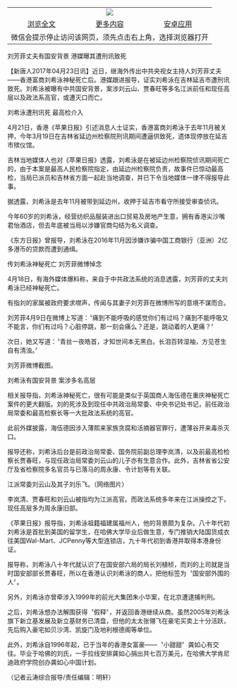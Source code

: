 

<table>
  <tr>
    <td align="center" colspan="3">
      <a href="https://github.com/ogate/ogate/blob/master/README.md"><img src="https://cloud.githubusercontent.com/assets/11880933/13434984/f430fae2-e012-11e5-814f-c2df1e82b247.jpg"/></a>
    </td>
  </tr>
  <tr>
    <td align="center">
      <a href="https://s3.ap-south-1.amazonaws.com/ogatem/oGate.htm?c818382&from=oNote">浏览全文</a>
    </td>
    <td align="center">
      <a href="https://s3.ap-south-1.amazonaws.com/ogatem/oGate.htm?from=oNote">更多内容</a>
    </td>
    <td align="center">
      <a href="https://raw.githubusercontent.com/ogate/up/master/ogate.apk">安卓应用</a>
    </td>
  </tr>
  <tr>
    <td align="center" colspan="3">
      微信会提示停止访问该网页，须先点击右上角，选择浏览器打开
    </td>
  </tr>
</table>    



刘芳菲丈夫有国安背景 港媒曝其遭刑讯致死








【新唐人2017年04月23日讯】近日，继海外传出中共央视女主持人刘芳菲丈夫——香港富商刘希泳神秘死亡后。港媒跟进报导，证实刘希泳在吉林延吉市遭刑讯致死。刘希泳被曝有中共国安背景，案涉刘云山、贾春旺等多名江派前任和现任高层以及政法系高官，或遭灭口而亡。











刘希泳遭刑讯死 最高检介入



4月21日，香港《苹果日报》引述消息人士证实，香港富商刘希泳于去年11月被关押，今年3月19日在吉林省延边州检察院刑讯期间遭逼供致死，遗体现停放在延吉市殡仪馆。



吉林当地媒体人也对《苹果日报》透露，刘希泳是在被延边州检察院侦讯期间死亡的，由于本案是最高人民检察院指定，由延边州检察院负责，故事件已惊动最高检，当局已派员和吉林省方面一起赴当地调查，并已下令当地媒体一律不得报导此事。



据透露，刘希泳是去年11月被带到延边州，收押于延吉市看守所接受审查侦讯。　



今年60岁的刘希泳，经营纺织品服装进出口贸易及房地产生意，拥有香港尖沙嘴君怡酒店，但去年底被当局以涉嫌官商勾结为名义调查。



《东方日报》曾报导，刘希泳在2016年11月因涉嫌诈骗中国工商银行（亚洲）2亿多港币的贷款而遭到通缉。



传刘希泳神秘死亡 刘芳菲微博悼念



4月18日，有海外媒体爆料称，来自于中共政法系统的消息透露，刘芳菲的丈夫刘希泳已经神秘死亡。



有指刘的家属被政府要求噤声，传闻与其妻子刘芳菲在微博所写的意境不谋而合。



刘芳菲4月9日在微博上写道：〝痛到不能呼吸的感觉你们有过吗？痛到不能呼吸又不能言，你们有过吗？心脏停跳，那一刻会痛么？还是，跳动着的人更痛？〞



次日，她又写道：〝青丝一夜皓首，才知世间本无黑白。长泪百转湿袖，方见苍生自有清浊。〞





刘芳菲微博截图。



刘希泳有国安背景 案涉多名高层



相关报导指，刘希泳神秘死亡，很有可能是类似于英国商人海伍德在重庆神秘死亡案件的更大翻版。刘的死涉及到现任中共政治局常委、中央书记处书记，前任政治局常委和最高检察长等一大批政法系统的高官。



此前外媒披露，海伍德因涉入薄熙来家族贪腐和活摘器官罪行，遭薄谷开来毒杀灭口。



报导还称，刘希泳后台是前政治局常委、国务院前副总理李岚清，以及前最高检检察长贾春旺，与现任政治局常委刘云山的儿子亦有生意合作。此外，吉林省省公安厅及省检察院多名官员与已落马的周永康、令计划等有关联。





江派常委刘云山及其子刘乐飞。（网络图片）



李岚清、贾春旺和刘云山被指均为江派高官。而政法系统多年来在江派操控之下，现任高层多为周永康旧部。



《苹果日报》报导指，刘希泳祖籍福建属福州人，他的背景颇为复杂。八十年代初刘希泳是首批到美国的留学生，在哈佛大学毕业后做生意，专门推销大陆国货成衣往美国Wal-Mart、JCPenny等大型连锁店，九十年代初到香港并取得本港身份证。



报导称，刘希泳八十年代就认识了在国安部六局的局长刘植桢，而刘的上司就是当时国安部部长贾春旺，所以在香港认识刘希泳的商人，把他标签为〝国安部外围的人〞。



另外，刘希泳亦曾牵涉入1999年的前光大集团朱小华案，在北京遭逮捕判刑。



之后，刘希泳想办法解围获得〝假释〞，并返回香港继续从商。虽然2005年刘希泳旗下新立基发展及新立基财务已清盘，但他的太太张翎飞在豪宅买卖上十分活跃，先后购入豪宅如贝沙湾、凯旋门及地利根德阁等单位。



此外，刘希泳自1996年起，已于当年的香港女富豪——〝小甜甜〞龚如心有交往。毕业于哈佛的刘氏，一手拉线安排龚如心捐出共七百万美元，在哈佛大学肯尼迪政府学院创办龚如心中国计划。



（记者云涛综合报导/责任编辑：明轩）





